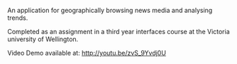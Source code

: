 An application for geographically browsing news media and analysing trends.

Completed as an assignment in a third year interfaces course at the Victoria university of Wellington.

Video Demo available at: http://youtu.be/zvS_9Yvdj0U